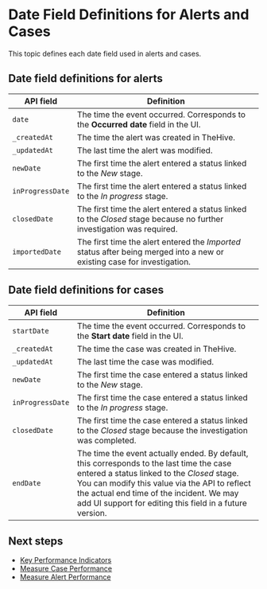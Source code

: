 # Date Field Definitions for Alerts and Cases

This topic defines each date field used in alerts and cases.

## Date field definitions for alerts

| API field |  Definition        |
|-----------|-------------------|
| `date`       | The time the event occurred. Corresponds to the **Occurred date** field in the UI.     |
| `_createdAt`       | The time the alert was created in TheHive. |
| `_updatedAt`       |  The last time the alert was modified.  |
| `newDate`       |  The first time the alert entered a status linked to the *New* stage.               |
| <code style="white-space: nowrap;">inProgressDate</code>  |  The first time the alert entered a status linked to the *In progress* stage. |
| `closedDate`  |  The first time the alert entered a status linked to the *Closed* stage because no further investigation was required.  |
| `importedDate`  | The first time the alert entered the *Imported* status after being merged into a new or existing case for investigation.  |

## Date field definitions for cases

| API field        | Definition        |
|------------------|-------------------|
| `startDate`       | The time the event occurred. Corresponds to the **Start date** field in the UI.   |
| `_createdAt`       | The time the case was created in TheHive. |
| `_updatedAt`       | The last time the case was modified.      |
| `newDate`       | The first time the case entered a status linked to the *New* stage. |
| <code style="white-space: nowrap;">inProgressDate</code>       | The first time the case entered a status linked to the *In progress* stage.   |
| `closedDate`       | The first time the case entered a status linked to the *Closed* stage because the investigation was completed. |
| `endDate`       | The time the event actually ended. By default, this corresponds to the last time the case entered a status linked to the *Closed* stage. You can modify this value via the API to reflect the actual end time of the incident. We may add UI support for editing this field in a future version. |

<h2>Next steps</h2>

* [Key Performance Indicators](./key-performance-indicators/key-performance-indicators.md)
* [Measure Case Performance](./key-performance-indicators/measure-case-management-performance.md)
* [Measure Alert Performance](./key-performance-indicators/measure-alert-management-performance.md)

